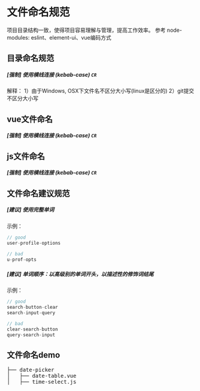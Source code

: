 # 文件命名规范

项目目录结构一致，使得项目容易理解与管理，提高工作效率。
参考 node-modules: eslint、element-ui、vue编码方式

## 目录命名规范
##### [强制] 使用横线连接 (kebab-case)   ```CR```
  解释：
  1）由于Windows, OSX下文件名不区分大小写(linux是区分的)
  2）git提交不区分大小写

## vue文件命名
##### [强制] 使用横线连接 (kebab-case)   ```CR```


## js文件命名
##### [强制] 使用横线连接 (kebab-case)   ```CR```

## 文件命名建议规范
##### [建议] 使用完整单词

示例：

```javascript
// good
user-profile-options
 
// bad
u-prof-opts
```
##### [建议] 单词顺序：以高级别的单词开头，以描述性的修饰词结尾

示例：

```javascript
// good
search-button-clear
search-input-query
 
// bad
clear-search-button
query-search-input
```


## 文件命名demo
<pre>
├── date-picker
│   ├── date-table.vue
│   ├── time-select.js
</pre>

